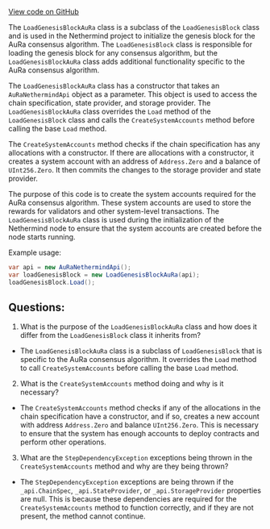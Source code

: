 [View code on GitHub](https://github.com/NethermindEth/nethermind/src/Nethermind/Nethermind.Consensus.AuRa/InitializationSteps/LoadGenesisBlockAuRa.cs)

The `LoadGenesisBlockAuRa` class is a subclass of the `LoadGenesisBlock` class and is used in the Nethermind project to initialize the genesis block for the AuRa consensus algorithm. The `LoadGenesisBlock` class is responsible for loading the genesis block for any consensus algorithm, but the `LoadGenesisBlockAuRa` class adds additional functionality specific to the AuRa consensus algorithm.

The `LoadGenesisBlockAuRa` class has a constructor that takes an `AuRaNethermindApi` object as a parameter. This object is used to access the chain specification, state provider, and storage provider. The `LoadGenesisBlockAuRa` class overrides the `Load` method of the `LoadGenesisBlock` class and calls the `CreateSystemAccounts` method before calling the base `Load` method.

The `CreateSystemAccounts` method checks if the chain specification has any allocations with a constructor. If there are allocations with a constructor, it creates a system account with an address of `Address.Zero` and a balance of `UInt256.Zero`. It then commits the changes to the storage provider and state provider.

The purpose of this code is to create the system accounts required for the AuRa consensus algorithm. These system accounts are used to store the rewards for validators and other system-level transactions. The `LoadGenesisBlockAuRa` class is used during the initialization of the Nethermind node to ensure that the system accounts are created before the node starts running.

Example usage:

```csharp
var api = new AuRaNethermindApi();
var loadGenesisBlock = new LoadGenesisBlockAuRa(api);
loadGenesisBlock.Load();
```
## Questions: 
 1. What is the purpose of the `LoadGenesisBlockAuRa` class and how does it differ from the `LoadGenesisBlock` class it inherits from?
- The `LoadGenesisBlockAuRa` class is a subclass of `LoadGenesisBlock` that is specific to the AuRa consensus algorithm. It overrides the `Load` method to call `CreateSystemAccounts` before calling the base `Load` method.

2. What is the `CreateSystemAccounts` method doing and why is it necessary?
- The `CreateSystemAccounts` method checks if any of the allocations in the chain specification have a constructor, and if so, creates a new account with address `Address.Zero` and balance `UInt256.Zero`. This is necessary to ensure that the system has enough accounts to deploy contracts and perform other operations.

3. What are the `StepDependencyException` exceptions being thrown in the `CreateSystemAccounts` method and why are they being thrown?
- The `StepDependencyException` exceptions are being thrown if the `_api.ChainSpec`, `_api.StateProvider`, or `_api.StorageProvider` properties are null. This is because these dependencies are required for the `CreateSystemAccounts` method to function correctly, and if they are not present, the method cannot continue.